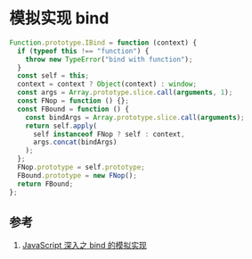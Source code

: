 # 模拟实现 bind

```js
Function.prototype.IBind = function (context) {
  if (typeof this !== "function") {
    throw new TypeError("bind with function");
  }
  const self = this;
  context = context ? Object(context) : window;
  const args = Array.prototype.slice.call(arguments, 1);
  const FNop = function () {};
  const FBound = function () {
    const bindArgs = Array.prototype.slice.call(arguments);
    return self.apply(
      self instanceof FNop ? self : context,
      args.concat(bindArgs)
    );
  };
  FNop.prototype = self.prototype;
  FBound.prototype = new FNop();
  return FBound;
};
```

## 参考

1. [JavaScript 深入之 bind 的模拟实现](https://github.com/mqyqingfeng/Blog/issues/12)
